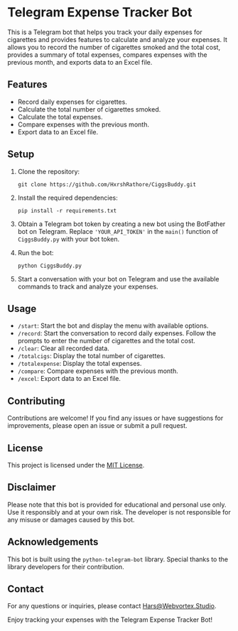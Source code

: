 # Telegram Expense Tracker Bot

This is a Telegram bot that helps you track your daily expenses for cigarettes and provides features to calculate and analyze your expenses. It allows you to record the number of cigarettes smoked and the total cost, provides a summary of total expenses, compares expenses with the previous month, and exports data to an Excel file.

## Features

- Record daily expenses for cigarettes.
- Calculate the total number of cigarettes smoked.
- Calculate the total expenses.
- Compare expenses with the previous month.
- Export data to an Excel file.

## Setup

1. Clone the repository:

   ```shell
   git clone https://github.com/HxrshRathore/CiggsBuddy.git
   ```

2. Install the required dependencies:

   ```shell
   pip install -r requirements.txt
   ```

3. Obtain a Telegram bot token by creating a new bot using the BotFather bot on Telegram. Replace `'YOUR_API_TOKEN'` in the `main()` function of `CiggsBuddy.py` with your bot token.

4. Run the bot:

   ```shell
   python CiggsBuddy.py
   ```

5. Start a conversation with your bot on Telegram and use the available commands to track and analyze your expenses.

## Usage

- `/start`: Start the bot and display the menu with available options.
- `/record`: Start the conversation to record daily expenses. Follow the prompts to enter the number of cigarettes and the total cost.
- `/clear`: Clear all recorded data.
- `/totalcigs`: Display the total number of cigarettes.
- `/totalexpense`: Display the total expenses.
- `/compare`: Compare expenses with the previous month.
- `/excel`: Export data to an Excel file.

## Contributing

Contributions are welcome! If you find any issues or have suggestions for improvements, please open an issue or submit a pull request.

## License

This project is licensed under the [MIT License](LICENSE).

## Disclaimer

Please note that this bot is provided for educational and personal use only. Use it responsibly and at your own risk. The developer is not responsible for any misuse or damages caused by this bot.

## Acknowledgements

This bot is built using the `python-telegram-bot` library. Special thanks to the library developers for their contribution.

## Contact

For any questions or inquiries, please contact [Hars@Webvortex.Studio](mailto:Harsh@WebVortex.Studio).

Enjoy tracking your expenses with the Telegram Expense Tracker Bot!
